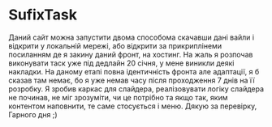 # SufixTask
Даний сайт можна запустити двома способома скачавши дані вайли і відкрити у локальній мережі, або 
відкрити за прикриплінеми посиланням де я закину даний фронт, на хостинг. На жаль я розпочав виконувати таск уже під дедлайн
20 січня, у мене виникли деякі накладки. На даному етапі повна ідентичність фронта але адаптації, я б сказав там немає, бо я 
уже немав часу після проходження 7 днів на її розробку. Я зробив каркас для слайдера, реалізовувати логіку слайдера не починав, 
не міг зрозуміти, чи це потрібно та якщо так, яким контентом наповнити, те саме стосується і меню. Дякую за перевірку, Гарного дня ;)
